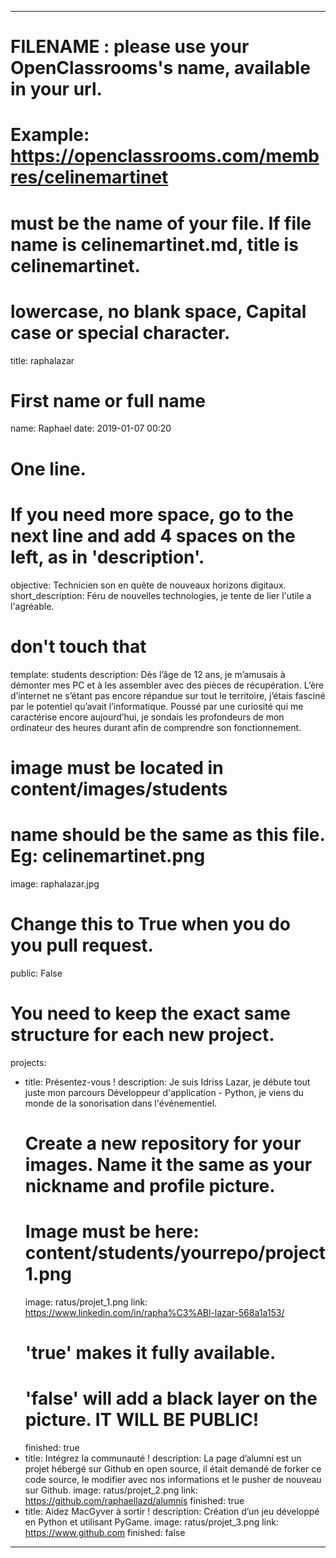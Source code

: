 ---

# FILENAME : please use your OpenClassrooms's name, available in your url.
# Example: https://openclassrooms.com/membres/celinemartinet
# must be the name of your file. If file name is celinemartinet.md, title is celinemartinet.
# lowercase, no blank space, Capital case or special character.
title: raphalazar

# First name or full name
name: Raphael
date: 2019-01-07 00:20

# One line.
# If you need more space, go to the next line and add 4 spaces on the left, as in 'description'.
objective: Technicien son en quête de nouveaux horizons digitaux.
short_description: Féru de nouvelles technologies, je tente de lier l'utile a l'agréable.

# don't touch that
template: students
description:
    Dès l’âge de 12 ans, je m’amusais à démonter mes PC et à les assembler avec des pièces de récupération. L’ère d’internet ne s’étant pas encore répandue sur tout le territoire, j’étais fasciné par le potentiel qu’avait l’informatique. Poussé par une curiosité qui me caractérise encore aujourd’hui, je sondais les profondeurs de mon ordinateur des heures durant afin de comprendre son fonctionnement.

# image must be located in content/images/students
# name should be the same as this file. Eg: celinemartinet.png
image: raphalazar.jpg

# Change this to True when you do you pull request.
public: False

# You need to keep the exact same structure for each new project.
projects:
  - title: Présentez-vous !
    description: Je suis Idriss Lazar, je débute tout juste mon parcours Développeur d'application - Python, je viens du monde de la sonorisation dans l'événementiel.
    # Create a new repository for your images. Name it the same as your nickname and profile picture.
    # Image must be here: content/students/yourrepo/project1.png
    image: ratus/projet_1.png
    link: https://www.linkedin.com/in/rapha%C3%ABl-lazar-568a1a153/
    # 'true' makes it fully available.
    # 'false' will add a black layer on the picture. IT WILL BE PUBLIC!
    finished: true
  - title: Intégrez la communauté !
    description: La page d’alumni est un projet hébergé sur Github en open source, il était demandé de forker ce code source, le modifier avec nos informations et le pusher de nouveau sur Github.
    image: ratus/projet_2.png
    link: https://github.com/raphaellazd/alumnis
    finished: true
  - title: Aidez MacGyver à sortir !
    description: Création d’un jeu développé en Python et utilisant PyGame.
    image: ratus/projet_3.png
    link: https://www.github.com
    finished: false
---
